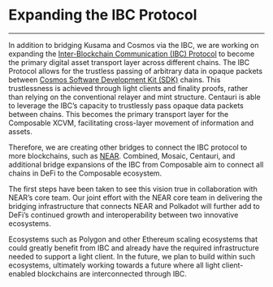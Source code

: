 # Expanding the IBC Protocol

---

In addition to bridging Kusama and Cosmos via the IBC, we are working on expanding the 
[Inter-Blockchain Communication (IBC) Protocol](https://ibcprotocol.org/) to become the primary digital asset transport 
layer across different chains. The IBC Protocol allows for the trustless passing of arbitrary data in opaque packets 
between [Cosmos Software Development Kit (SDK)](https://v1.cosmos.network/sdk) chains. This trustlessness is achieved 
through light clients and finality proofs, rather than relying on the conventional relayer and mint structure. Centauri 
is able to leverage the IBC’s capacity to trustlessly pass opaque data packets between chains. This becomes the primary 
transport layer for the Composable XCVM, facilitating cross-layer movement of information and assets. 

Therefore, we are creating other bridges to connect the IBC protocol to more blockchains, such as 
[NEAR](https://near.org/). Combined, Mosaic, Centauri, and additional bridge expansions of the IBC from Composable aim
to connect all chains in DeFi to the Composable ecosystem.

The first steps have been taken to see this vision true in collaboration with NEAR’s core team. Our joint effort with 
the NEAR core team in delivering the bridging infrastructure that connects NEAR and Polkadot will further add to DeFi’s
continued growth and interoperability between two innovative ecosystems.

Ecosystems such as Polygon and other Ethereum scaling ecosystems that could greatly benefit from IBC and already have 
the required infrastructure needed to support a light client. In the future, we plan to build within such ecosystems, 
ultimately working towards a future where all light client-enabled blockchains are interconnected through IBC.
